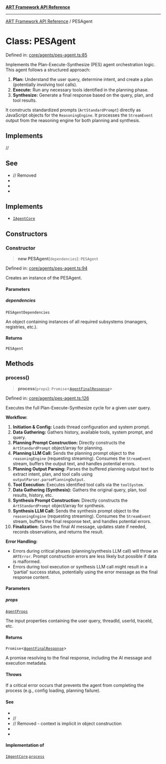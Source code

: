 [**ART Framework API Reference**](../README.md)

***

[ART Framework API Reference](../README.md) / PESAgent

# Class: PESAgent

Defined in: [core/agents/pes-agent.ts:85](https://github.com/hashangit/ART/blob/d99cb328093f6dec701b3289d82d5abbf64a3736/src/core/agents/pes-agent.ts#L85)

Implements the Plan-Execute-Synthesize (PES) agent orchestration logic.
This agent follows a structured approach:
1.  **Plan:** Understand the user query, determine intent, and create a plan (potentially involving tool calls).
2.  **Execute:** Run any necessary tools identified in the planning phase.
3.  **Synthesize:** Generate a final response based on the query, plan, and tool results.

It constructs standardized prompts (`ArtStandardPrompt`) directly as JavaScript objects
for the `ReasoningEngine`. It processes the `StreamEvent` output from the reasoning engine for both planning and synthesis.

## Implements

//

## See

 - // Removed
 - 
 - 
 - 

## Implements

- [`IAgentCore`](../interfaces/IAgentCore.md)

## Constructors

### Constructor

> **new PESAgent**(`dependencies`): `PESAgent`

Defined in: [core/agents/pes-agent.ts:94](https://github.com/hashangit/ART/blob/d99cb328093f6dec701b3289d82d5abbf64a3736/src/core/agents/pes-agent.ts#L94)

Creates an instance of the PESAgent.

#### Parameters

##### dependencies

`PESAgentDependencies`

An object containing instances of all required subsystems (managers, registries, etc.).

#### Returns

`PESAgent`

## Methods

### process()

> **process**(`props`): `Promise`\<[`AgentFinalResponse`](../interfaces/AgentFinalResponse.md)\>

Defined in: [core/agents/pes-agent.ts:126](https://github.com/hashangit/ART/blob/d99cb328093f6dec701b3289d82d5abbf64a3736/src/core/agents/pes-agent.ts#L126)

Executes the full Plan-Execute-Synthesize cycle for a given user query.

**Workflow:**
1.  **Initiation & Config:** Loads thread configuration and system prompt.
2.  **Data Gathering:** Gathers history, available tools, system prompt, and query.
3.  **Planning Prompt Construction:** Directly constructs the `ArtStandardPrompt` object/array for planning.
4.  **Planning LLM Call:** Sends the planning prompt object to the `reasoningEngine` (requesting streaming). Consumes the `StreamEvent` stream, buffers the output text, and handles potential errors.
5.  **Planning Output Parsing:** Parses the buffered planning output text to extract intent, plan, and tool calls using `outputParser.parsePlanningOutput`.
6.  **Tool Execution:** Executes identified tool calls via the `toolSystem`.
7.  **Data Gathering (Synthesis):** Gathers the original query, plan, tool results, history, etc.
8.  **Synthesis Prompt Construction:** Directly constructs the `ArtStandardPrompt` object/array for synthesis.
9.  **Synthesis LLM Call:** Sends the synthesis prompt object to the `reasoningEngine` (requesting streaming). Consumes the `StreamEvent` stream, buffers the final response text, and handles potential errors.
10. **Finalization:** Saves the final AI message, updates state if needed, records observations, and returns the result.

**Error Handling:**
- Errors during critical phases (planning/synthesis LLM call) will throw an `ARTError`. Prompt construction errors are less likely but possible if data is malformed.
- Errors during tool execution or synthesis LLM call might result in a 'partial' success status, potentially using the error message as the final response content.

#### Parameters

##### props

[`AgentProps`](../interfaces/AgentProps.md)

The input properties containing the user query, threadId, userId, traceId, etc.

#### Returns

`Promise`\<[`AgentFinalResponse`](../interfaces/AgentFinalResponse.md)\>

A promise resolving to the final response, including the AI message and execution metadata.

#### Throws

If a critical error occurs that prevents the agent from completing the process (e.g., config loading, planning failure).

#### See

 - 
 - //
 - // Removed - context is implicit in object construction
 - 
 - 

#### Implementation of

[`IAgentCore`](../interfaces/IAgentCore.md).[`process`](../interfaces/IAgentCore.md#process)
